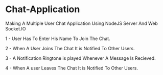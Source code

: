 # Chat-Application
Making A Multiple User Chat Application Using NodeJS Server And Web Socket.IO


1 - User Has To Enter His Name To Join The Chat.

2 - When A User Joins The Chat It is Notified To Other Users.
  
3 - A Notification Ringtone is played Whenever A Message Is Recieved.

4 - When A user Leaves The Chat It is Notified To Other Users.
  
